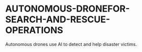 # AUTONOMOUS-DRONEFOR-SEARCH-AND-RESCUE-OPERATIONS
Autonomous drones use AI to detect and help disaster victims.
